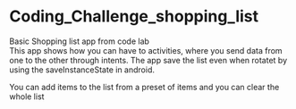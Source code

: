 # Coding_Challenge_shopping_list
Basic Shopping list app from code lab  
This app shows how you can have to activities, where you send data from one to the other through intents. 
The app save the list even when rotatet by using the saveInstanceState in android. 

You can add items to the list from a preset of items and you can clear the whole list 

